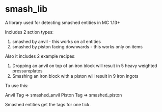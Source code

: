 # smash_lib
A library used for detecting smashed entities in MC 1.13+

Includes 2 action types:
1. smashed by anvil - this works on all entities
2. smashed by piston facing downwards - this works only on items

Also it includes 2 example recipes:
1. Dropping an anvil on top of an iron block will result in 5 heavy weighted pressureplates
2. Smashing an iron block with a piston will result in 9 iron ingots

To use this:

Anvil Tag => smashed_anvil
Piston Tag => smashed_piston

Smashed entities get the tags for one tick.
